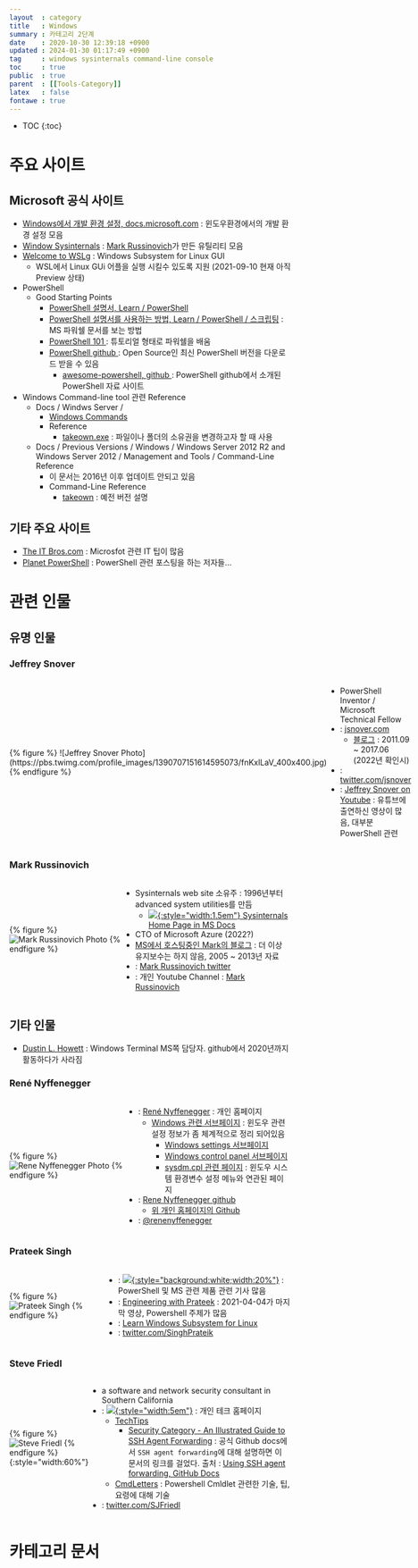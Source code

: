 ```yaml
---
layout  : category
title   : Windows 
summary : 카테고리 2단계
date    : 2020-10-30 12:39:18 +0900
updated : 2024-01-30 01:17:49 +0900
tag     : windows sysinternals command-line console
toc     : true
public  : true
parent  : [[Tools-Category]] 
latex   : false
fontawe : true
---
```

* TOC
{:toc}

# 주요 사이트

## Microsoft 공식 사이트

* [Windows에서 개발 환경 설정, docs.microsoft.com](https://docs.microsoft.com/ko-kr/windows/dev-environment/) : 윈도우환경에서의 개발 환경 설정 모음
* [Window Sysinternals](https://docs.microsoft.com/en-us/sysinternals/) : [Mark Russinovich](#mark-russinovich)가 만든 유틸리티 모음
* [Welcome to WSLg](https://github.com/microsoft/wslg) : Windows Subsystem for Linux GUI
  * WSL에서 Linux GUi 어플을 실행 시킬수 있도록 지원 (2021-09-10 현재 아직 Preview 상태)
* PowerShell
  * Good Starting Points
    * [PowerShell 설명서, Learn / PowerShell ](https://learn.microsoft.com/ko-kr/powershell/?view=powershell-7.2)
    * [PowerShell 설명서를 사용하는 방법, Learn / PowerShell / 스크립팅](https://learn.microsoft.com/ko-kr/powershell/scripting/how-to-use-docs?view=powershell-7.2) : MS 파워쉘 문서를 보는 방법
    * [PowerShell 101 ](https://learn.microsoft.com/ko-kr/powershell/scripting/learn/ps101/00-introduction?view=powershell-7.2) : 튜토리얼 형태로 파워쉘을 배움 
    - [PowerShell github  <i class="fa-brands fa-github fa-xl fa-beat" style="--fa-animation-duration: 2s;"></i>](https://github.com/PowerShell/PowerShell) : Open Source인 최신 PowerShell 버전을 다운로드 받을 수 있음
        - [awesome-powershell, github <i class="fa-brands fa-github fa-xl fa-flip" style="--fa-animation-duration: 3s;"></i>](https://github.com/janikvonrotz/awesome-powershell) : PowerShell github에서 소개된 PowerShell 자료 사이트
* Windows Command-line tool 관련 Reference
  * Docs / Windws Server /
    * [Windows Commands](https://docs.microsoft.com/en-us/windows-server/administration/windows-commands/windows-commands)
    * Reference
      * [takeown.exe](https://docs.microsoft.com/en-us/windows-server/administration/windows-commands/takeown) : 파일이나 폴더의 소유권을 변경하고자 할 때 사용
  * Docs / Previous Versions / Windows / Windows Server 2012 R2 and Windows Server 2012 / Management and Tools / Command-Line Reference
    * 이 문서는 2016년 이후 업데이트 안되고 있음
    * Command-Line Reference
      * [takeown](https://docs.microsoft.com/en-us/previous-versions/windows/it-pro/windows-server-2012-r2-and-2012/cc753024(v=ws.11)) : 예전 버전 설명 

## 기타 주요 사이트

* [The IT Bros.com](https://theitbros.com/) : Microsfot 관련 IT 팁이 많음
* [Planet PowerShell](https://www.planetpowershell.com/authors) : PowerShell 관련 포스팅을 하는 저자들...

<style>
.author-container {display: flex; align-items: center; justify-content: space-around;}
</style>

# 관련 인물

## 유명 인물 

### Jeffrey Snover

<div markdown="1" class="author-container">
{% figure %} ![Jeffrey Snover Photo](https://pbs.twimg.com/profile_images/1390707151614595073/fnKxlLaV_400x400.jpg) {% endfigure %}

* PowerShell Inventor / Microsoft Technical Fellow 
* <i class="fa-solid fa-house fa-lg"></i> : [jsnover.com](http://jsnover.com)
  * [<i class="fa-solid fa-blog fa-lg"></i> 블로그](https://www.jsnover.com/blog/) : 2011.09 ~ 2017.06 (2022년 확인시) 
* <i class="fa-brands fa-square-twitter fa-xl"></i> : [twitter.com/jsnover](https://twitter.com/jsnover)
* <i class="fa-brands fa-youtube fa-lg"></i> : [Jeffrey Snover on Youtube](https://www.youtube.com/results?search_query=Jeffrey+Snover) : 유튜브에 출연하신 영상이 많음, 대부분 PowerShell 관련

</div>

### Mark Russinovich

<div markdown="1" class="author-container">

{% figure %} ![Mark Russinovich Photo](https://pbs.twimg.com/profile_images/1600323888260358144/AIpkSMMZ_400x400.jpg) {% endfigure %}

* Sysinternals web site 소유주 : 1996년부터 advanced system utilities를 만듬
    - [![](https://learn.microsoft.com/en-us/sysinternals/media/index/sysinternals.png){:style="width:1.5em"} Sysinternals Home Page in MS Docs](https://learn.microsoft.com/en-us/sysinternals/)
* CTO of Microsoft Azure (2022?)
* [<i class="fa-solid fa-blog fa-lg"></i> MS에서 호스팅중인 Mark의 블로그](https://docs.microsoft.com/ko-kr/archive/blogs/markrussinovich/) : 더 이상 유지보수는 하지 않음, 2005 ~ 2013년 자료 
* <i class="fa-brands fa-square-twitter fa-xl"></i> : [Mark Russinovich twitter](https://twitter.com/markrussinovich)
* <i class="fa-brands fa-youtube fa-lg"></i> : 개인 Youtube Channel : [Mark Russinovich](https://www.youtube.com/channel/UCcgN7bUYW_RkoEx5EOn8XyQ)

</div>

## 기타 인물 

* [Dustin L. Howett](https://github.com/DHowett-MSFT) : Windows Terminal MS쪽 담당자. github에서 2020년까지 활동하다가 사라짐

### René Nyffenegger

<div markdown="1" class="author-container">

{% figure %} ![Rene Nyffenegger Photo](https://avatars.githubusercontent.com/u/1092660?v=4) {% endfigure %}

- <i class="fa-solid fa-house fa-lg"></i> : [René Nyffenegger](https://renenyffenegger.ch/) : 개인 홈페이지
    - [Windows 관련 서브페이지](https://renenyffenegger.ch/notes/Windows/) : 윈도우 관련 설정 정보가 좀 체계적으로 정리 되어있음
        - [Windows settings 서브페이지](https://renenyffenegger.ch/notes/Windows/settings/index)
        - [Windows control panel 서브페이지](https://renenyffenegger.ch/notes/Windows/control-panel/index)
        - [sysdm.cpl 관련 페이지](https://renenyffenegger.ch/notes/Windows/dirs/Windows/System32/sysdm_cpl/) : 윈도우 시스템 환경변수 설정 메뉴와 연관된 페이지
- <i class="fa-brands fa-github fa-xl"></i> : [Rene Nyffenegger github](https://github.com/ReneNyffenegger)
    - [위 개인 홈페이지의 Github](https://github.com/ReneNyffenegger/notes)
- <i class="fa-brands fa-square-twitter fa-xl"></i>  : [@renenyffenegger](https://twitter.com/renenyffenegger)

</div>

### Prateek Singh

<div markdown="1" class="author-container">

{% figure %} ![Prateek Singh](https://yt3.googleusercontent.com/ytc/AIf8zZSYdgIn4RxyX0XTWWpllh6CYTLLbzO95PxM-OWVwWI=s176-c-k-c0x00ffffff-no-rj) {% endfigure %}

- <i class="fa-solid fa-house fa-lg"></i> : [![](https://ridicurious.com/wp-content/uploads/2018/02/Final-TextSide-e1517732817532.png){:style="background:white;width:20%"}](https://ridicurious.com/) : PowerShell 및 MS 관련 제품 관련 기사 많음
- <i class="fa-brands fa-youtube fa-lg"></i> : [Engineering with Prateek](https://www.youtube.com/c/ridiculouslycurious) : 2021-04-04가 마지막 영상, Powershell 주제가 많음
- <i class="fa-solid fa-book-open fa-lg"></i> : [Learn Windows Subsystem for Linux](https://link.springer.com/book/10.1007/978-1-4842-6038-8)
- <i class="fa-brands fa-square-x-twitter fa-xl"></i> : [twitter.com/SinghPrateik](https://twitter.com/SinghPrateik)
   
</div>

### Steve Friedl

<div markdown="1" class="author-container">

{% figure %} ![Steve Friedl](http://www.unixwiz.net/images/Security360th.jpg) {% endfigure %}
{:style="width:60%"}

- a software and network security consultant in Southern California
- <i class="fa-solid fa-house fa-lg"></i> : [![](http://www.unixwiz.net/images/unixwiz-logo-140x80.gif){:style="width:5em"}](http://www.unixwiz.net) : 개인 테크 홈페이지
    - [TechTips](http://www.unixwiz.net/techtips/)
        - [Security Category - An Illustrated Guide to SSH Agent Forwarding](http://www.unixwiz.net/techtips/ssh-agent-forwarding.html) : 공식 Github docs에서 `SSH agent forwarding`에 대해 설명하면 이 문서의 링크를 걸었다. 출처 : [Using SSH agent forwarding, GitHub Docs](https://docs.github.com/en/authentication/connecting-to-github-with-ssh/using-ssh-agent-forwarding)
    - [CmdLetters](http://www.unixwiz.net/cmdletters/) : Powershell Cmldlet 관련한 기술, 팁, 요령에 대해 기술
- <i class="fa-brands fa-square-x-twitter fa-xl"></i> : [twitter.com/SJFriedl](https://twitter.com/SJFriedl)
   
</div>


# 카테고리 문서
